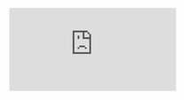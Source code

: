 ![alt text](https://github.com/PisutSukpool/SupplyChain/blob/main/Predictive-Maintainance/Predictive%20Maintenance.pdf.js?raw=true)
